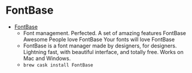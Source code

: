# FontBase
- [FontBase](https://fontba.se/)
  -  Font management. Perfected. A set of amazing features FontBase Awesome People love FontBase Your fonts will love FontBase
  - FontBase is a font manager made by designers, for designers. Lightning fast, with beautiful interface, and totally free. Works on Mac and Windows.
  - `brew cask install FontBase`
